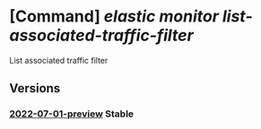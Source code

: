 # [Command] _elastic monitor list-associated-traffic-filter_

List associated traffic filter

## Versions

### [2022-07-01-preview](/Resources/mgmt-plane/L3N1YnNjcmlwdGlvbnMve30vcmVzb3VyY2Vncm91cHMve30vcHJvdmlkZXJzL21pY3Jvc29mdC5lbGFzdGljL21vbml0b3JzL3t9L2xpc3Rhc3NvY2lhdGVkdHJhZmZpY2ZpbHRlcnM=/2022-07-01-preview.xml) **Stable**

<!-- mgmt-plane /subscriptions/{}/resourcegroups/{}/providers/microsoft.elastic/monitors/{}/listassociatedtrafficfilters 2022-07-01-preview -->
